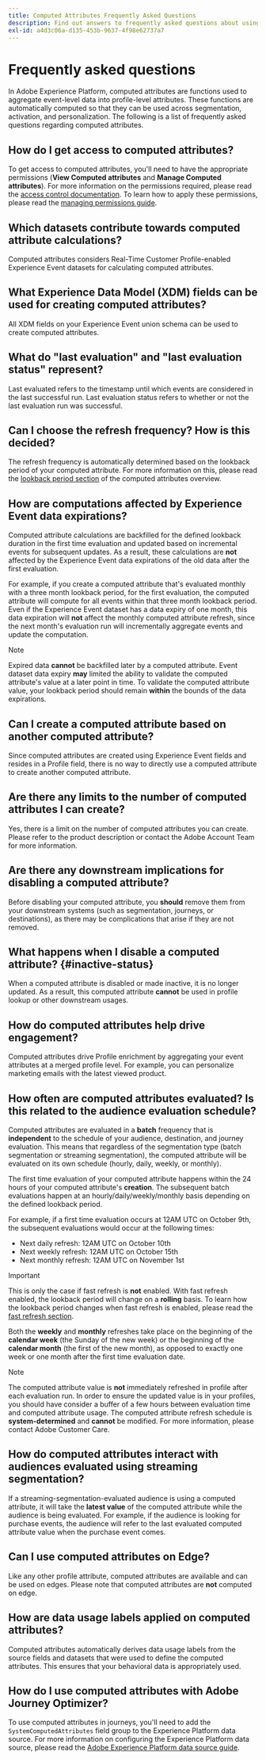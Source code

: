```yaml
---
title: Computed Attributes Frequently Asked Questions
description: Find out answers to frequently asked questions about using computed attributes.
exl-id: a4d3c06a-d135-453b-9637-4f98e62737a7
---
```

# Frequently asked questions

In Adobe Experience Platform, computed attributes are functions used to aggregate event-level data into profile-level attributes. These functions are automatically computed so that they can be used across segmentation, activation, and personalization. The following is a list of frequently asked questions regarding computed attributes.

## How do I get access to computed attributes?

To get access to computed attributes, you'll need to have the appropriate permissions (**View Computed attributes** and **Manage Computed attributes**). For more information on the permissions required, please read the [access control documentation](../../access-control/home.md). To learn how to apply these permissions, please read the [managing permissions guide](../../access-control/ui/permissions.md).

## Which datasets contribute towards computed attribute calculations?

Computed attributes considers Real-Time Customer Profile-enabled Experience Event datasets for calculating computed attributes.

## What Experience Data Model (XDM) fields can be used for creating computed attributes?

All XDM fields on your Experience Event union schema can be used to create computed attributes.

## What do "last evaluation" and "last evaluation status" represent?

Last evaluated refers to the timestamp until which events are considered in the last successful run. Last evaluation status refers to whether or not the last evaluation run was successful.

## Can I choose the refresh frequency? How is this decided?

The refresh frequency is automatically determined based on the lookback period of your computed attribute. For more information on this, please read the [lookback period section](./overview.md#lookback-periods) of the computed attributes overview.

## How are computations affected by Experience Event data expirations?

Computed attribute calculations are backfilled for the defined lookback duration in the first time evaluation and updated based on incremental events for subsequent updates. As a result, these calculations are **not** affected by the Experience Event data expirations of the old data after the first evaluation. 

For example, if you create a computed attribute that's evaluated monthly with a three month lookback period, for the first evaluation, the computed attribute will compute for all events within that three month lookback period. Even if the Experience Event dataset has a data expiry of one month, this data expiration will **not** affect the monthly computed attribute refresh, since the next month's evaluation run will incrementally aggregate events and update the computation.

>[!NOTE]
>
>Expired data **cannot** be backfilled later by a computed attribute. Event dataset data expiry **may** limited the ability to validate the computed attribute's value at a later point in time. To validate the computed attribute value, your lookback period should remain **within** the bounds of the data expirations.

## Can I create a computed attribute based on another computed attribute?

Since computed attributes are created using Experience Event fields and resides in a Profile field, there is no way to directly use a computed attribute to create another computed attribute.

## Are there any limits to the number of computed attributes I can create?

Yes, there is a limit on the number of computed attributes you can create. Please refer to the product description or contact the Adobe Account Team for more information.

## Are there any downstream implications for disabling a computed attribute?

Before disabling your computed attribute, you **should** remove them from your downstream systems (such as segmentation, journeys, or destinations), as there may be complications that arise if they are not removed.

## What happens when I disable a computed attribute? {#inactive-status}

When a computed attribute is disabled or made inactive, it is no longer updated. As a result, this computed attribute **cannot** be used in profile lookup or other downstream usages.

## How do computed attributes help drive engagement?

Computed attributes drive Profile enrichment by aggregating your event attributes at a merged profile level. For example, you can personalize marketing emails with the latest viewed product.

## How often are computed attributes evaluated? Is this related to the audience evaluation schedule?

Computed attributes are evaluated in a **batch** frequency that is **independent** to the schedule of your audience, destination, and journey evaluation. This means that regardless of the segmentation type (batch segmentation or streaming segmentation), the computed attribute will be evaluated on its own schedule (hourly, daily, weekly, or monthly). 

The first time evaluation of your computed attribute happens within the 24 hours of your computed attribute's **creation**. The subsequent batch evaluations happen at an hourly/daily/weekly/monthly basis depending on the defined lookback period.

For example, if a first time evaluation occurs at 12AM UTC on October 9th, the subsequent evaluations would occur at the following times:

- Next daily refresh: 12AM UTC on October 10th
- Next weekly refresh: 12AM UTC on October 15th
- Next monthly refresh:  12AM UTC on November 1st

>[!IMPORTANT]
>
>This is only the case if fast refresh is **not** enabled. With fast refresh enabled, the lookback period will change on a **rolling** basis. To learn how the lookback period changes when fast refresh is enabled, please read the [fast refresh section](./overview.md#fast-refresh).

Both the **weekly** and **monthly** refreshes take place on the beginning of the **calendar week** (the Sunday of the new week) or the beginning of the **calendar month** (the first of the new month), as opposed to exactly one week or one month after the first time evaluation date.

>[!NOTE]
>
>The computed attribute value is **not** immediately refreshed in profile after each evaluation run. In order to ensure the updated value is in your profiles, you should have consider a buffer of a few hours between evaluation time and computed attribute usage. The computed attribute refresh schedule is **system-determined** and **cannot** be modified. For more information, please contact Adobe Customer Care.

## How do computed attributes interact with audiences evaluated using streaming segmentation?

If a streaming-segmentation-evaluated audience is using a computed attribute, it will take the **latest value** of the computed attribute while the audience is being evaluated. For example, if the audience is looking for purchase events, the audience will refer to the last evaluated computed attribute value when the purchase event comes.

## Can I use computed attributes on Edge?

Like any other profile attribute, computed attributes are available and can be used on edges. Please note that computed attributes are **not** computed on edge.

## How are data usage labels applied on computed attributes?

Computed attributes automatically derives data usage labels from the source fields and datasets that were used to define the computed attributes. This ensures that your behavioral data is appropriately used.

## How do I use computed attributes with Adobe Journey Optimizer?

To use computed attributes in journeys, you'll need to add the `SystemComputedAttributes` field group to the Experience Platform data source. For more information on configuring the Experience Platform data source, please read the [Adobe Experience Platform data source guide](https://experienceleague.adobe.com/docs/journey-optimizer/using/configuration/configure-journeys/data-source-journeys/adobe-experience-platform-data-source.html?lang=en).
